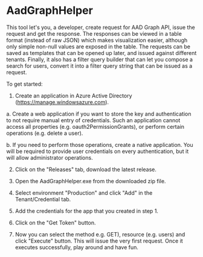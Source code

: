 # AadGraphHelper
This tool let's you, a developer, create request for AAD Graph API, issue the request and get the response. 
The responses can be viewed in a table format (instead of raw JSON) which makes visualization easier, although 
only simple non-null values are exposed in the table. The requests can be saved as templates that can be opened 
up later, and issued against different tenants. Finally, it also has a filter query builder that can let you 
compose a search for users, convert it into a filter query string that can be issued as a request.

To get started:

1. Create an application in Azure Active Directory (https://manage.windowsazure.com).

  a. Create a web application if you want to store the key and authentication to not require manual entry of credentials. Such an application cannot access all properties (e.g. oauth2PermissionGrants), or perform certain operations (e.g. delete a user).

  b. If you need to perform those operations, create a native application. You will be required to provide user credentials on every authentication, but it will allow administrator operations.

2. Click on the "Releases" tab, download the latest release.

3. Open the AadGraphHelper.exe from the downloaded zip file.

4. Select environment "Production" and click "Add" in the Tenant/Credential tab.

5. Add the credentials for the app that you created in step 1.

6. Click on the "Get Token" button.

7. Now you can select the method e.g. GET), resource (e.g. users) and click "Execute" button. This will issue the very first request. Once it executes successfully, play around and have fun.
